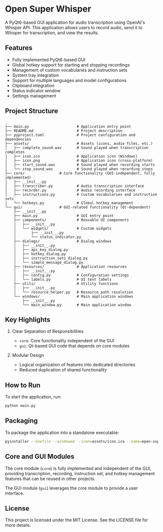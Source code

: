 # Open Super Whisper

A PyQt6-based GUI application for audio transcription using OpenAI's Whisper API. This application allows users to record audio, send it to Whisper for transcription, and view the results.

## Features

- Fully implemented PyQt6-based GUI
- Global hotkey support for starting and stopping recordings
- Management of custom vocabularies and instruction sets
- System tray integration
- Support for multiple languages and model configurations
- Clipboard integration
- Status indicator window
- Settings management

## Project Structure

```
.
├── main.py                      # Application entry point
├── README.md                    # Project description
├── pyproject.toml               # Project configuration and dependencies
├── assets/                      # Assets (icons, audio files, etc.)
│   ├── complete_sound.wav       # Sound played when transcription completes
│   ├── icon.ico                 # Application icon (Windows)
│   ├── icon.png                 # Application icon (cross-platform)
│   ├── start_sound.wav          # Sound played when recording starts
│   └── stop_sound.wav           # Sound played when recording stops
├── core/                # Core functionality (GUI-independent, fully implemented)
│   ├── __init__.py
│   ├── transcriber.py           # Audio transcription interface
│   ├── recorder.py              # Audio recording interface
│   ├── instructions.py          # Custom vocabularies and instruction sets
│   └── hotkeys.py               # Global hotkey management
└── gui/                 # GUI-related functionality (Qt-dependent)
    ├── __init__.py
    ├── main.py                  # GUI entry point
    ├── components/              # Reusable UI components
    │   ├── __init__.py
    │   └── widgets/             # Custom widgets
    │       ├── __init__.py
    │       └── status_indicator.py
    ├── dialogs/                 # Dialog windows
    │   ├── __init__.py
    │   ├── api_key_dialog.py
    │   ├── hotkey_dialog.py
    │   ├── instruction_sets_dialog.py
    │   └── simple_message_dialog.py
    ├── resources/               # Application resources
    │   ├── __init__.py
    │   ├── config.py            # Configuration settings
    │   └── labels.py            # UI text labels
    ├── utils/                   # Utility functions
    │   ├── __init__.py
    │   └── resource_helper.py   # Resource path resolution
    └── windows/                 # Main application windows
        ├── __init__.py
        └── main_window.py       # Main application window
```

## Key Highlights

1. Clear Separation of Responsibilities
   - `core`: Core functionality independent of the GUI
   - `gui`: Qt-based GUI code that depends on core modules

2. Modular Design
   - Logical organization of features into dedicated directories
   - Reduced duplication of shared functionality

## How to Run

To start the application, run:

```bash
python main.py
```

## Packaging

To package the application into a standalone executable:

```bash
pyinstaller --onefile --windowed --icon=assets/icon.ico --name=open-super-whisper main.py
```

## Core and GUI Modules

The core module (`core`) is fully implemented and independent of the GUI, providing transcription, recording, instruction set, and hotkey management features that can be reused in other projects.

The GUI module (`gui`) leverages the core module to provide a user interface.

## License

This project is licensed under the MIT License. See the LICENSE file for more details.
